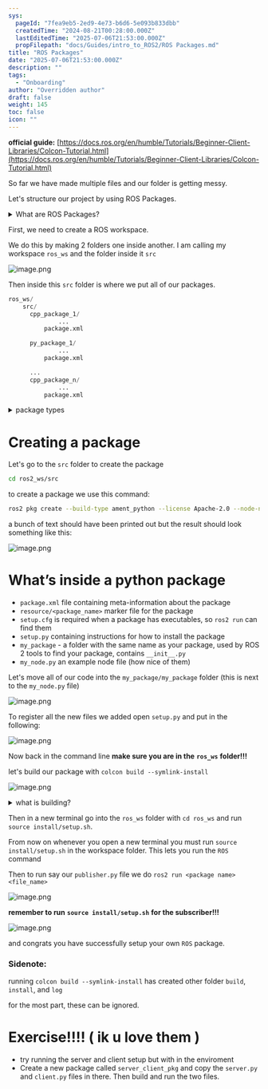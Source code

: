```yaml
---
sys:
  pageId: "7fea9eb5-2ed9-4e73-b6d6-5e093b833dbb"
  createdTime: "2024-08-21T00:28:00.000Z"
  lastEditedTime: "2025-07-06T21:53:00.000Z"
  propFilepath: "docs/Guides/intro_to_ROS2/ROS Packages.md"
title: "ROS Packages"
date: "2025-07-06T21:53:00.000Z"
description: ""
tags:
  - "Onboarding"
author: "Overridden author"
draft: false
weight: 145
toc: false
icon: ""
---
```


**official guide:** [https://docs.ros.org/en/humble/Tutorials/Beginner-Client-Libraries/Colcon-Tutorial.html](https://docs.ros.org/en/humble/Tutorials/Beginner-Client-Libraries/Colcon-Tutorial.html)

So far we have made multiple files and our folder is getting messy.

Let's structure our project by using ROS Packages.

<details>
      <summary>What are ROS Packages?</summary>
      ROS Packages are, as the name implies, packages of code that are highly sharable between ROS developers.
  </details>

First, we need to create a ROS workspace.

We do this by making 2 folders one inside another. I am calling my workspace `ros_ws` and the folder inside it `src`

![image.png](https://prod-files-secure.s3.us-west-2.amazonaws.com/d518164a-d88e-44d1-a4ee-3adb3bd8bce0/70706947-fd18-4537-a67b-e12946812d31/image.png?X-Amz-Algorithm=AWS4-HMAC-SHA256&X-Amz-Content-Sha256=UNSIGNED-PAYLOAD&X-Amz-Credential=ASIAZI2LB4665YSDTVOW%2F20250707%2Fus-west-2%2Fs3%2Faws4_request&X-Amz-Date=20250707T201019Z&X-Amz-Expires=3600&X-Amz-Security-Token=IQoJb3JpZ2luX2VjEHQaCXVzLXdlc3QtMiJIMEYCIQCj4D%2FfHxOiH018YP6cC9EIk1SW5zWrFSOGcWOjPbd%2BogIhAKhGrMnA8eYTXq2kCuFiaK6JFxseQcS0mJbwEJfANYbTKv8DCHwQABoMNjM3NDIzMTgzODA1IgzLcABIcEYjLYdbsX0q3AMGD7AQxfrKMDwfAOuc6sG3WEeLjkP3ZJ0BRA99sEM6sTYTLFDYj%2B1MGQqXOAw7C3QOhHVdp3Bo%2Fc7tlLhUm%2BR3MZobxMetNRnbgTUBEj%2BmB%2FBthRiBjVTyzxVxhmyzVc9pI%2BrctCwnFUVM4xiUVESF1BpJ34btCpA8hZgyzxqBmzIcN3ZcTwNhJvBsvgJ0ufaYBJKgp5PjG%2Fr1V5S1uMPsUNp6XN%2BGZpaVjY9V%2FFk0fmqCNBqgLQjggq93VcSb%2BBfBLJHqM3Nn1r3gzcPCIktaQmrlPVA41rUZwkFxwdAdpRa6WIa%2FHOrq29Uuiih6MsCB0zzMX%2BHUSQNgED7bd4yUtEKzdhUVMbTLw6p61xr90vU2mW8438fBy%2FrSFM7FgxYdH%2BBLmO4DS54qXTcxz%2FTBIVLx5ur%2BW1IO90m0DfX3CqKbVqmJ%2FY%2FJfCRl5h07evNSuWBB9weivGv4Uq1%2Fp6ygX5EVZHncQSYvFF%2Bb5S7ZlqyCMVQGa%2FkvVRL3YIVIAvj6%2B17ZRJa8g3o8YsKWr94cSuSTsVh6X24YcCn5U2%2BERWN3pUFhqzAlPxr7%2Bxi%2Bgw%2FY7O39uh2Liyvjt4%2BejzYblzaa0kuBcG5sOsW3P5qlkcpwRXaEhG%2BGn50AMzD3vbDDBjqkAauBzyojVdneej%2FqC7h4NeOEJhhqsWVGYW0Y59BPa5K74v43pL8OzLOMKSIQjEzTOAGmFyPVe%2FmgTIxcf6h7rXRWqdQ9OxprTHYKc%2BrGZo5ZTonNeZHaw27wFVLf4ez5wg%2Fww1Sklesg%2BWiZgjESWEASRJ7rJGGTWN92uup6ccLrcT6nax9lk%2BTh%2BMSO14rJiYd8AOg957hRHHLdz1Z507Y%2FAbkv&X-Amz-Signature=8e8c9e356b64ac00b9f6ee870fda7000c9b0b9382f7b4804ba7136ed026bbe9d&X-Amz-SignedHeaders=host&x-amz-checksum-mode=ENABLED&x-id=GetObject)

Then inside this `src` folder is where we put all of our packages.

```python
ros_ws/
    src/
      cpp_package_1/
		      ...
          package.xml

      py_package_1/
		      ...
          package.xml

      ...
      cpp_package_n/
		      ...
          package.xml

```

<details>

<summary>package types</summary>

packages can be either `C++` or python.

the intern file structure is different for each but for this guide we will stick to creating python packages

</details>

# Creating a package

Let's go to the `src` folder to create the package

```bash
cd ros2_ws/src
```

to create a package we use this command:

```bash
ros2 pkg create --build-type ament_python --license Apache-2.0 --node-name my_node my_package
```

a bunch of text should have been printed out but the result should look something like this:

![image.png](https://prod-files-secure.s3.us-west-2.amazonaws.com/d518164a-d88e-44d1-a4ee-3adb3bd8bce0/e6cf1e3f-8512-4a3e-b131-079f800bf3e8/image.png?X-Amz-Algorithm=AWS4-HMAC-SHA256&X-Amz-Content-Sha256=UNSIGNED-PAYLOAD&X-Amz-Credential=ASIAZI2LB4665YSDTVOW%2F20250707%2Fus-west-2%2Fs3%2Faws4_request&X-Amz-Date=20250707T201019Z&X-Amz-Expires=3600&X-Amz-Security-Token=IQoJb3JpZ2luX2VjEHQaCXVzLXdlc3QtMiJIMEYCIQCj4D%2FfHxOiH018YP6cC9EIk1SW5zWrFSOGcWOjPbd%2BogIhAKhGrMnA8eYTXq2kCuFiaK6JFxseQcS0mJbwEJfANYbTKv8DCHwQABoMNjM3NDIzMTgzODA1IgzLcABIcEYjLYdbsX0q3AMGD7AQxfrKMDwfAOuc6sG3WEeLjkP3ZJ0BRA99sEM6sTYTLFDYj%2B1MGQqXOAw7C3QOhHVdp3Bo%2Fc7tlLhUm%2BR3MZobxMetNRnbgTUBEj%2BmB%2FBthRiBjVTyzxVxhmyzVc9pI%2BrctCwnFUVM4xiUVESF1BpJ34btCpA8hZgyzxqBmzIcN3ZcTwNhJvBsvgJ0ufaYBJKgp5PjG%2Fr1V5S1uMPsUNp6XN%2BGZpaVjY9V%2FFk0fmqCNBqgLQjggq93VcSb%2BBfBLJHqM3Nn1r3gzcPCIktaQmrlPVA41rUZwkFxwdAdpRa6WIa%2FHOrq29Uuiih6MsCB0zzMX%2BHUSQNgED7bd4yUtEKzdhUVMbTLw6p61xr90vU2mW8438fBy%2FrSFM7FgxYdH%2BBLmO4DS54qXTcxz%2FTBIVLx5ur%2BW1IO90m0DfX3CqKbVqmJ%2FY%2FJfCRl5h07evNSuWBB9weivGv4Uq1%2Fp6ygX5EVZHncQSYvFF%2Bb5S7ZlqyCMVQGa%2FkvVRL3YIVIAvj6%2B17ZRJa8g3o8YsKWr94cSuSTsVh6X24YcCn5U2%2BERWN3pUFhqzAlPxr7%2Bxi%2Bgw%2FY7O39uh2Liyvjt4%2BejzYblzaa0kuBcG5sOsW3P5qlkcpwRXaEhG%2BGn50AMzD3vbDDBjqkAauBzyojVdneej%2FqC7h4NeOEJhhqsWVGYW0Y59BPa5K74v43pL8OzLOMKSIQjEzTOAGmFyPVe%2FmgTIxcf6h7rXRWqdQ9OxprTHYKc%2BrGZo5ZTonNeZHaw27wFVLf4ez5wg%2Fww1Sklesg%2BWiZgjESWEASRJ7rJGGTWN92uup6ccLrcT6nax9lk%2BTh%2BMSO14rJiYd8AOg957hRHHLdz1Z507Y%2FAbkv&X-Amz-Signature=7eedb7e3be3d332068d02b7ca0d2d78b8d60cb7c58f052885617c91e611ffd43&X-Amz-SignedHeaders=host&x-amz-checksum-mode=ENABLED&x-id=GetObject)

# What’s inside a python package

- `package.xml` file containing meta-information about the package
- `resource/<package_name>` marker file for the package
- `setup.cfg` is required when a package has executables, so `ros2 run` can find them
- `setup.py` containing instructions for how to install the package
- `my_package` - a folder with the same name as your package, used by ROS 2 tools to find your package, contains `__init__.py`
- `my_node.py` an example node file (how nice of them)

Let's move all of our code into the `my_package/my_package` folder (this is next to the `my_node.py` file)

![image.png](https://prod-files-secure.s3.us-west-2.amazonaws.com/d518164a-d88e-44d1-a4ee-3adb3bd8bce0/9ce58f11-0da9-4d3e-b86d-506a9685d378/image.png?X-Amz-Algorithm=AWS4-HMAC-SHA256&X-Amz-Content-Sha256=UNSIGNED-PAYLOAD&X-Amz-Credential=ASIAZI2LB4665YSDTVOW%2F20250707%2Fus-west-2%2Fs3%2Faws4_request&X-Amz-Date=20250707T201020Z&X-Amz-Expires=3600&X-Amz-Security-Token=IQoJb3JpZ2luX2VjEHQaCXVzLXdlc3QtMiJIMEYCIQCj4D%2FfHxOiH018YP6cC9EIk1SW5zWrFSOGcWOjPbd%2BogIhAKhGrMnA8eYTXq2kCuFiaK6JFxseQcS0mJbwEJfANYbTKv8DCHwQABoMNjM3NDIzMTgzODA1IgzLcABIcEYjLYdbsX0q3AMGD7AQxfrKMDwfAOuc6sG3WEeLjkP3ZJ0BRA99sEM6sTYTLFDYj%2B1MGQqXOAw7C3QOhHVdp3Bo%2Fc7tlLhUm%2BR3MZobxMetNRnbgTUBEj%2BmB%2FBthRiBjVTyzxVxhmyzVc9pI%2BrctCwnFUVM4xiUVESF1BpJ34btCpA8hZgyzxqBmzIcN3ZcTwNhJvBsvgJ0ufaYBJKgp5PjG%2Fr1V5S1uMPsUNp6XN%2BGZpaVjY9V%2FFk0fmqCNBqgLQjggq93VcSb%2BBfBLJHqM3Nn1r3gzcPCIktaQmrlPVA41rUZwkFxwdAdpRa6WIa%2FHOrq29Uuiih6MsCB0zzMX%2BHUSQNgED7bd4yUtEKzdhUVMbTLw6p61xr90vU2mW8438fBy%2FrSFM7FgxYdH%2BBLmO4DS54qXTcxz%2FTBIVLx5ur%2BW1IO90m0DfX3CqKbVqmJ%2FY%2FJfCRl5h07evNSuWBB9weivGv4Uq1%2Fp6ygX5EVZHncQSYvFF%2Bb5S7ZlqyCMVQGa%2FkvVRL3YIVIAvj6%2B17ZRJa8g3o8YsKWr94cSuSTsVh6X24YcCn5U2%2BERWN3pUFhqzAlPxr7%2Bxi%2Bgw%2FY7O39uh2Liyvjt4%2BejzYblzaa0kuBcG5sOsW3P5qlkcpwRXaEhG%2BGn50AMzD3vbDDBjqkAauBzyojVdneej%2FqC7h4NeOEJhhqsWVGYW0Y59BPa5K74v43pL8OzLOMKSIQjEzTOAGmFyPVe%2FmgTIxcf6h7rXRWqdQ9OxprTHYKc%2BrGZo5ZTonNeZHaw27wFVLf4ez5wg%2Fww1Sklesg%2BWiZgjESWEASRJ7rJGGTWN92uup6ccLrcT6nax9lk%2BTh%2BMSO14rJiYd8AOg957hRHHLdz1Z507Y%2FAbkv&X-Amz-Signature=64a08b2eb6458160251028a0fcead9b0856f821ce59a5d0186f4d088637443fe&X-Amz-SignedHeaders=host&x-amz-checksum-mode=ENABLED&x-id=GetObject)

To register all the new files we added open `setup.py` and put in the following:

![image.png](https://prod-files-secure.s3.us-west-2.amazonaws.com/d518164a-d88e-44d1-a4ee-3adb3bd8bce0/1cd7c262-4cae-4496-9d75-c178537d24a2/image.png?X-Amz-Algorithm=AWS4-HMAC-SHA256&X-Amz-Content-Sha256=UNSIGNED-PAYLOAD&X-Amz-Credential=ASIAZI2LB4665YSDTVOW%2F20250707%2Fus-west-2%2Fs3%2Faws4_request&X-Amz-Date=20250707T201020Z&X-Amz-Expires=3600&X-Amz-Security-Token=IQoJb3JpZ2luX2VjEHQaCXVzLXdlc3QtMiJIMEYCIQCj4D%2FfHxOiH018YP6cC9EIk1SW5zWrFSOGcWOjPbd%2BogIhAKhGrMnA8eYTXq2kCuFiaK6JFxseQcS0mJbwEJfANYbTKv8DCHwQABoMNjM3NDIzMTgzODA1IgzLcABIcEYjLYdbsX0q3AMGD7AQxfrKMDwfAOuc6sG3WEeLjkP3ZJ0BRA99sEM6sTYTLFDYj%2B1MGQqXOAw7C3QOhHVdp3Bo%2Fc7tlLhUm%2BR3MZobxMetNRnbgTUBEj%2BmB%2FBthRiBjVTyzxVxhmyzVc9pI%2BrctCwnFUVM4xiUVESF1BpJ34btCpA8hZgyzxqBmzIcN3ZcTwNhJvBsvgJ0ufaYBJKgp5PjG%2Fr1V5S1uMPsUNp6XN%2BGZpaVjY9V%2FFk0fmqCNBqgLQjggq93VcSb%2BBfBLJHqM3Nn1r3gzcPCIktaQmrlPVA41rUZwkFxwdAdpRa6WIa%2FHOrq29Uuiih6MsCB0zzMX%2BHUSQNgED7bd4yUtEKzdhUVMbTLw6p61xr90vU2mW8438fBy%2FrSFM7FgxYdH%2BBLmO4DS54qXTcxz%2FTBIVLx5ur%2BW1IO90m0DfX3CqKbVqmJ%2FY%2FJfCRl5h07evNSuWBB9weivGv4Uq1%2Fp6ygX5EVZHncQSYvFF%2Bb5S7ZlqyCMVQGa%2FkvVRL3YIVIAvj6%2B17ZRJa8g3o8YsKWr94cSuSTsVh6X24YcCn5U2%2BERWN3pUFhqzAlPxr7%2Bxi%2Bgw%2FY7O39uh2Liyvjt4%2BejzYblzaa0kuBcG5sOsW3P5qlkcpwRXaEhG%2BGn50AMzD3vbDDBjqkAauBzyojVdneej%2FqC7h4NeOEJhhqsWVGYW0Y59BPa5K74v43pL8OzLOMKSIQjEzTOAGmFyPVe%2FmgTIxcf6h7rXRWqdQ9OxprTHYKc%2BrGZo5ZTonNeZHaw27wFVLf4ez5wg%2Fww1Sklesg%2BWiZgjESWEASRJ7rJGGTWN92uup6ccLrcT6nax9lk%2BTh%2BMSO14rJiYd8AOg957hRHHLdz1Z507Y%2FAbkv&X-Amz-Signature=b8d52171a2933bbdc0dcf02abc202f4f2281b03136e9695f02e6abfd372f7a6b&X-Amz-SignedHeaders=host&x-amz-checksum-mode=ENABLED&x-id=GetObject)

Now back in the command line **make sure you are in the** **`ros_ws`** **folder!!!**

let's build our package with `colcon build --symlink-install`

![image.png](https://prod-files-secure.s3.us-west-2.amazonaws.com/d518164a-d88e-44d1-a4ee-3adb3bd8bce0/2f2a0d27-b173-48fd-b189-5f5c0ce65619/image.png?X-Amz-Algorithm=AWS4-HMAC-SHA256&X-Amz-Content-Sha256=UNSIGNED-PAYLOAD&X-Amz-Credential=ASIAZI2LB4665YSDTVOW%2F20250707%2Fus-west-2%2Fs3%2Faws4_request&X-Amz-Date=20250707T201020Z&X-Amz-Expires=3600&X-Amz-Security-Token=IQoJb3JpZ2luX2VjEHQaCXVzLXdlc3QtMiJIMEYCIQCj4D%2FfHxOiH018YP6cC9EIk1SW5zWrFSOGcWOjPbd%2BogIhAKhGrMnA8eYTXq2kCuFiaK6JFxseQcS0mJbwEJfANYbTKv8DCHwQABoMNjM3NDIzMTgzODA1IgzLcABIcEYjLYdbsX0q3AMGD7AQxfrKMDwfAOuc6sG3WEeLjkP3ZJ0BRA99sEM6sTYTLFDYj%2B1MGQqXOAw7C3QOhHVdp3Bo%2Fc7tlLhUm%2BR3MZobxMetNRnbgTUBEj%2BmB%2FBthRiBjVTyzxVxhmyzVc9pI%2BrctCwnFUVM4xiUVESF1BpJ34btCpA8hZgyzxqBmzIcN3ZcTwNhJvBsvgJ0ufaYBJKgp5PjG%2Fr1V5S1uMPsUNp6XN%2BGZpaVjY9V%2FFk0fmqCNBqgLQjggq93VcSb%2BBfBLJHqM3Nn1r3gzcPCIktaQmrlPVA41rUZwkFxwdAdpRa6WIa%2FHOrq29Uuiih6MsCB0zzMX%2BHUSQNgED7bd4yUtEKzdhUVMbTLw6p61xr90vU2mW8438fBy%2FrSFM7FgxYdH%2BBLmO4DS54qXTcxz%2FTBIVLx5ur%2BW1IO90m0DfX3CqKbVqmJ%2FY%2FJfCRl5h07evNSuWBB9weivGv4Uq1%2Fp6ygX5EVZHncQSYvFF%2Bb5S7ZlqyCMVQGa%2FkvVRL3YIVIAvj6%2B17ZRJa8g3o8YsKWr94cSuSTsVh6X24YcCn5U2%2BERWN3pUFhqzAlPxr7%2Bxi%2Bgw%2FY7O39uh2Liyvjt4%2BejzYblzaa0kuBcG5sOsW3P5qlkcpwRXaEhG%2BGn50AMzD3vbDDBjqkAauBzyojVdneej%2FqC7h4NeOEJhhqsWVGYW0Y59BPa5K74v43pL8OzLOMKSIQjEzTOAGmFyPVe%2FmgTIxcf6h7rXRWqdQ9OxprTHYKc%2BrGZo5ZTonNeZHaw27wFVLf4ez5wg%2Fww1Sklesg%2BWiZgjESWEASRJ7rJGGTWN92uup6ccLrcT6nax9lk%2BTh%2BMSO14rJiYd8AOg957hRHHLdz1Z507Y%2FAbkv&X-Amz-Signature=3bb242fa8fed1b6f7a72775b92a0fc4840301b9fa44e88eda9060171360c7358&X-Amz-SignedHeaders=host&x-amz-checksum-mode=ENABLED&x-id=GetObject)

<details>

<summary>what is building?</summary>

if you are a CS major at Rose-Hulman you will learn the answer to this in CSSE132

but TLDR; is it combines all the code files into one program that can be run easily 

</details>

Then in a new terminal go into the `ros_ws` folder with `cd ros_ws` and run `source install/setup.sh`. 

From now on whenever you open a new terminal you must run `source install/setup.sh` in the workspace folder. This lets you run the `ROS` command

Then to run say our `publisher.py` file we do `ros2 run <package name> <file_name>`

![image.png](https://prod-files-secure.s3.us-west-2.amazonaws.com/d518164a-d88e-44d1-a4ee-3adb3bd8bce0/4f4b1219-3a44-4632-aa0a-ce3471699f59/image.png?X-Amz-Algorithm=AWS4-HMAC-SHA256&X-Amz-Content-Sha256=UNSIGNED-PAYLOAD&X-Amz-Credential=ASIAZI2LB4665YSDTVOW%2F20250707%2Fus-west-2%2Fs3%2Faws4_request&X-Amz-Date=20250707T201020Z&X-Amz-Expires=3600&X-Amz-Security-Token=IQoJb3JpZ2luX2VjEHQaCXVzLXdlc3QtMiJIMEYCIQCj4D%2FfHxOiH018YP6cC9EIk1SW5zWrFSOGcWOjPbd%2BogIhAKhGrMnA8eYTXq2kCuFiaK6JFxseQcS0mJbwEJfANYbTKv8DCHwQABoMNjM3NDIzMTgzODA1IgzLcABIcEYjLYdbsX0q3AMGD7AQxfrKMDwfAOuc6sG3WEeLjkP3ZJ0BRA99sEM6sTYTLFDYj%2B1MGQqXOAw7C3QOhHVdp3Bo%2Fc7tlLhUm%2BR3MZobxMetNRnbgTUBEj%2BmB%2FBthRiBjVTyzxVxhmyzVc9pI%2BrctCwnFUVM4xiUVESF1BpJ34btCpA8hZgyzxqBmzIcN3ZcTwNhJvBsvgJ0ufaYBJKgp5PjG%2Fr1V5S1uMPsUNp6XN%2BGZpaVjY9V%2FFk0fmqCNBqgLQjggq93VcSb%2BBfBLJHqM3Nn1r3gzcPCIktaQmrlPVA41rUZwkFxwdAdpRa6WIa%2FHOrq29Uuiih6MsCB0zzMX%2BHUSQNgED7bd4yUtEKzdhUVMbTLw6p61xr90vU2mW8438fBy%2FrSFM7FgxYdH%2BBLmO4DS54qXTcxz%2FTBIVLx5ur%2BW1IO90m0DfX3CqKbVqmJ%2FY%2FJfCRl5h07evNSuWBB9weivGv4Uq1%2Fp6ygX5EVZHncQSYvFF%2Bb5S7ZlqyCMVQGa%2FkvVRL3YIVIAvj6%2B17ZRJa8g3o8YsKWr94cSuSTsVh6X24YcCn5U2%2BERWN3pUFhqzAlPxr7%2Bxi%2Bgw%2FY7O39uh2Liyvjt4%2BejzYblzaa0kuBcG5sOsW3P5qlkcpwRXaEhG%2BGn50AMzD3vbDDBjqkAauBzyojVdneej%2FqC7h4NeOEJhhqsWVGYW0Y59BPa5K74v43pL8OzLOMKSIQjEzTOAGmFyPVe%2FmgTIxcf6h7rXRWqdQ9OxprTHYKc%2BrGZo5ZTonNeZHaw27wFVLf4ez5wg%2Fww1Sklesg%2BWiZgjESWEASRJ7rJGGTWN92uup6ccLrcT6nax9lk%2BTh%2BMSO14rJiYd8AOg957hRHHLdz1Z507Y%2FAbkv&X-Amz-Signature=f4e655480a947f0e3fdc16427bb47670c428cba06d7dea075b7df7f04f3400dd&X-Amz-SignedHeaders=host&x-amz-checksum-mode=ENABLED&x-id=GetObject)

**remember to run** **`source install/setup.sh`** **for the subscriber!!!**

![image.png](https://prod-files-secure.s3.us-west-2.amazonaws.com/d518164a-d88e-44d1-a4ee-3adb3bd8bce0/02121119-dad4-49ec-8356-c956108b4243/image.png?X-Amz-Algorithm=AWS4-HMAC-SHA256&X-Amz-Content-Sha256=UNSIGNED-PAYLOAD&X-Amz-Credential=ASIAZI2LB4665YSDTVOW%2F20250707%2Fus-west-2%2Fs3%2Faws4_request&X-Amz-Date=20250707T201020Z&X-Amz-Expires=3600&X-Amz-Security-Token=IQoJb3JpZ2luX2VjEHQaCXVzLXdlc3QtMiJIMEYCIQCj4D%2FfHxOiH018YP6cC9EIk1SW5zWrFSOGcWOjPbd%2BogIhAKhGrMnA8eYTXq2kCuFiaK6JFxseQcS0mJbwEJfANYbTKv8DCHwQABoMNjM3NDIzMTgzODA1IgzLcABIcEYjLYdbsX0q3AMGD7AQxfrKMDwfAOuc6sG3WEeLjkP3ZJ0BRA99sEM6sTYTLFDYj%2B1MGQqXOAw7C3QOhHVdp3Bo%2Fc7tlLhUm%2BR3MZobxMetNRnbgTUBEj%2BmB%2FBthRiBjVTyzxVxhmyzVc9pI%2BrctCwnFUVM4xiUVESF1BpJ34btCpA8hZgyzxqBmzIcN3ZcTwNhJvBsvgJ0ufaYBJKgp5PjG%2Fr1V5S1uMPsUNp6XN%2BGZpaVjY9V%2FFk0fmqCNBqgLQjggq93VcSb%2BBfBLJHqM3Nn1r3gzcPCIktaQmrlPVA41rUZwkFxwdAdpRa6WIa%2FHOrq29Uuiih6MsCB0zzMX%2BHUSQNgED7bd4yUtEKzdhUVMbTLw6p61xr90vU2mW8438fBy%2FrSFM7FgxYdH%2BBLmO4DS54qXTcxz%2FTBIVLx5ur%2BW1IO90m0DfX3CqKbVqmJ%2FY%2FJfCRl5h07evNSuWBB9weivGv4Uq1%2Fp6ygX5EVZHncQSYvFF%2Bb5S7ZlqyCMVQGa%2FkvVRL3YIVIAvj6%2B17ZRJa8g3o8YsKWr94cSuSTsVh6X24YcCn5U2%2BERWN3pUFhqzAlPxr7%2Bxi%2Bgw%2FY7O39uh2Liyvjt4%2BejzYblzaa0kuBcG5sOsW3P5qlkcpwRXaEhG%2BGn50AMzD3vbDDBjqkAauBzyojVdneej%2FqC7h4NeOEJhhqsWVGYW0Y59BPa5K74v43pL8OzLOMKSIQjEzTOAGmFyPVe%2FmgTIxcf6h7rXRWqdQ9OxprTHYKc%2BrGZo5ZTonNeZHaw27wFVLf4ez5wg%2Fww1Sklesg%2BWiZgjESWEASRJ7rJGGTWN92uup6ccLrcT6nax9lk%2BTh%2BMSO14rJiYd8AOg957hRHHLdz1Z507Y%2FAbkv&X-Amz-Signature=23699ae7e5e10736059d2b7e7b119bd0fd8aa672e1adf6643a6a5e3871a1f3b0&X-Amz-SignedHeaders=host&x-amz-checksum-mode=ENABLED&x-id=GetObject)

and congrats you have successfully setup your own `ROS` package.

### Sidenote:

running `colcon build --symlink-install` has created other folder `build`, `install`, and `log`

for the most part, these can be ignored.

# Exercise!!!! ( ik u love them )

- try running the server and client setup but with in the enviroment
- Create a new package called `server_client_pkg` and copy the `server.py` and `client.py` files in there. Then build and run the two files.
